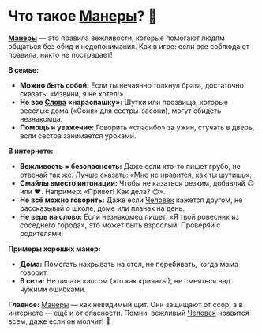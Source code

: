 # Что такое [Манеры](Manners.md)? 🤝  

**[Манеры](Manners.md)** — это правила вежливости, которые помогают людям общаться без обид и недопонимания. Как в игре: если все соблюдают правила, никто не пострадает!  

**В семье:**  
- **Можно быть собой:** Если ты нечаянно толкнул брата, достаточно сказать: «Извини, я не хотел!».  
- **Не все [Слова](words.md) «нараспашку»:** Шутки или прозвища, которые веселые дома («Соня» для сестры-засони), могут обидеть незнакомца.  
- **Помощь и уважение:** Говорить «спасибо» за ужин, стучать в дверь, если сестра занимается уроками.  

**В интернете:**  
- **Вежливость = безопасность:** Даже если кто-то пишет грубо, не отвечай так же. Лучше сказать: «Мне не нравится, как ты шутишь».  
- **Смайлы вместо интонации:** Чтобы не казаться резким, добавляй 😊 или ❤️. Например: «Привет! Как дела? 😊».  
- **Не всё можно говорить:** Даже если [Человек](human.md) кажется другом, не рассказывай о школе, доме или планах на день.  
- **Не верь на слово:** Если незнакомец пишет: «Я твой ровесник из соседнего города», это может быть взрослый. Проверяй с родителями!  

**Примеры хороших манер:**  
- **Дома:** Помогать накрывать на стол, не перебивать, когда мама говорит.  
- **В сети:** Не писать капсом (это как кричать!), не смеяться над чужими ошибками.  

**Главное:** [Манеры](Manners.md) — как невидимый щит. Они защищают от ссор, а в интернете — ещё и от опасности. Помни: вежливый [Человек](human.md) нравится всем, даже если он молчит! 🌟  